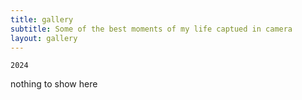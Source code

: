```yaml
---
title: gallery
subtitle: Some of the best moments of my life captued in camera
layout: gallery
---
```


`2024`

nothing to show here